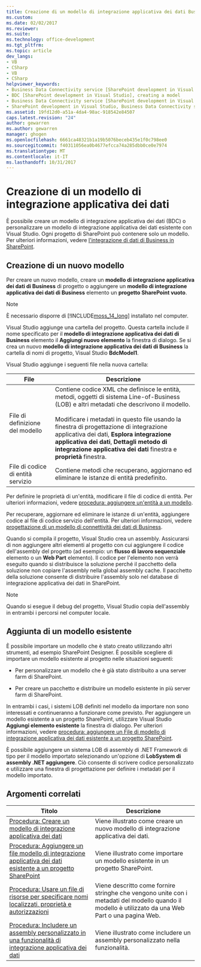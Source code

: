 ```yaml
---
title: Creazione di un modello di integrazione applicativa dei dati Business | Documenti Microsoft
ms.custom: 
ms.date: 02/02/2017
ms.reviewer: 
ms.suite: 
ms.technology: office-development
ms.tgt_pltfrm: 
ms.topic: article
dev_langs:
- VB
- CSharp
- VB
- CSharp
helpviewer_keywords:
- Business Data Connectivity service [SharePoint development in Visual Studio], model
- BDC [SharePoint development in Visual Studio], creating a model
- Business Data Connectivity service [SharePoint development in Visual Studio], creating a model
- SharePoint development in Visual Studio, Business Data Connectivity service
ms.assetid: 19fd12d0-a51a-4da4-98ac-918542e84507
caps.latest.revision: "24"
author: gewarren
ms.author: gewarren
manager: ghogen
ms.openlocfilehash: 6661ca48321b1a19b5076beceb435e1f0c798ee0
ms.sourcegitcommit: f40311056ea0b4677efcca74a285dbb0ce0e7974
ms.translationtype: MT
ms.contentlocale: it-IT
ms.lasthandoff: 10/31/2017
---
```

# <a name="creating-a-business-data-connectivity-model"></a>Creazione di un modello di integrazione applicativa dei dati
  È possibile creare un modello di integrazione applicativa dei dati (BDC) o personalizzare un modello di integrazione applicativa dei dati esistente con Visual Studio. Ogni progetto di SharePoint può contenere solo un modello. Per ulteriori informazioni, vedere [l'integrazione di dati di Business in SharePoint](../sharepoint/integrating-business-data-into-sharepoint.md).  
  
## <a name="creating-a-new-model"></a>Creazione di un nuovo modello  
 Per creare un nuovo modello, creare un **modello di integrazione applicativa dei dati di Business** di progetto o aggiungere un **modello di integrazione applicativa dei dati di Business** elemento un **progetto SharePoint vuoto**.  
  
> [!NOTE]  
>  È necessario disporre di [!INCLUDE[moss_14_long](../sharepoint/includes/moss-14-long-md.md)] installato nel computer.  
  
 Visual Studio aggiunge una cartella del progetto. Questa cartella include il nome specificato per il **modello di integrazione applicativa dei dati di Business** elemento il **Aggiungi nuovo elemento** la finestra di dialogo. Se si crea un nuovo **modello di integrazione applicativa dei dati di Business** la cartella di nomi di progetto, Visual Studio **BdcModel1**.  
  
 Visual Studio aggiunge i seguenti file nella nuova cartella:  
  
|File|Descrizione|  
|----------|-----------------|  
|File di definizione del modello|Contiene codice XML che definisce le entità, metodi, oggetti di sistema Line-of-Business (LOB) e altri metadati che descrivono il modello.<br /><br /> Modificare i metadati in questo file usando la finestra di progettazione di integrazione applicativa dei dati, **Esplora integrazione applicativa dei dati**, **Dettagli metodo di integrazione applicativa dei dati** finestra e **proprietà** finestra.|  
|File di codice di entità servizio|Contiene metodi che recuperano, aggiornano ed eliminare le istanze di entità predefinito.|  
  
 Per definire le proprietà di un'entità, modificare il file di codice di entità. Per ulteriori informazioni, vedere [procedura: aggiungere un'entità a un modello](../sharepoint/how-to-add-an-entity-to-a-model.md).  
  
 Per recuperare, aggiornare ed eliminare le istanze di un'entità, aggiungere codice al file di codice servizio dell'entità. Per ulteriori informazioni, vedere [progettazione di un modello di connettività dei dati di Business](../sharepoint/designing-a-business-data-connectivity-model.md).  
  
 Quando si compila il progetto, Visual Studio crea un assembly. Assicurarsi di non aggiungere altri elementi al progetto con cui aggiungere il codice dell'assembly del progetto (ad esempio: un **flusso di lavoro sequenziale** elemento o un **Web Part** elemento). Il codice per l'elemento non verrà eseguito quando si distribuisce la soluzione perché il pacchetto della soluzione non copiare l'assembly nella global assembly cache.  Il pacchetto della soluzione consente di distribuire l'assembly solo nel database di integrazione applicativa dei dati in SharePoint.  
  
> [!NOTE]  
>  Quando si esegue il debug del progetto, Visual Studio copia dell'assembly in entrambi i percorsi nel computer locale.  
  
## <a name="adding-an-existing-model"></a>Aggiunta di un modello esistente  
 È possibile importare un modello che è stato creato utilizzando altri strumenti, ad esempio SharePoint Designer. È possibile scegliere di importare un modello esistente al progetto nelle situazioni seguenti:  
  
-   Per personalizzare un modello che è già stato distribuito a una server farm di SharePoint.  
  
-   Per creare un pacchetto e distribuire un modello esistente in più server farm di SharePoint.  
  
 In entrambi i casi, i sistemi LOB definiti nel modello da importare non sono interessati e continueranno a funzionare come previsto. Per aggiungere un modello esistente a un progetto SharePoint, utilizzare Visual Studio **Aggiungi elemento esistente** la finestra di dialogo. Per ulteriori informazioni, vedere [procedura: aggiungere un File di modello di integrazione applicativa dei dati esistente a un progetto SharePoint](../sharepoint/how-to-add-an-existing-bdc-model-file-to-a-sharepoint-project.md).  
  
 È possibile aggiungere un sistema LOB di assembly di .NET Framework di tipo per il modello importato selezionando un'opzione di **LobSystem di assembly .NET aggiungere**. Ciò consente di scrivere codice personalizzato e utilizzare una finestra di progettazione per definire i metadati per il modello importato.  
  
## <a name="related-topics"></a>Argomenti correlati  
  
|Titolo|Descrizione|  
|-----------|-----------------|  
|[Procedura: Creare un modello di integrazione applicativa dei dati](../sharepoint/how-to-create-a-bdc-model.md)|Viene illustrato come creare un nuovo modello di integrazione applicativa dei dati.|  
|[Procedura: Aggiungere un file modello di integrazione applicativa dei dati esistente a un progetto SharePoint](../sharepoint/how-to-add-an-existing-bdc-model-file-to-a-sharepoint-project.md)|Viene illustrato come importare un modello esistente in un progetto SharePoint.|  
|[Procedura: Usare un file di risorse per specificare nomi localizzati, proprietà e autorizzazioni](../sharepoint/how-to-use-a-resource-file-to-specify-localized-names-properties-and-permissions.md)|Viene descritto come fornire stringhe che vengono unite con i metadati del modello quando il modello è utilizzato da una Web Part o una pagina Web.|  
|[Procedura: Includere un assembly personalizzato in una funzionalità di integrazione applicativa dei dati](../sharepoint/how-to-include-a-custom-assembly-in-a-bdc-feature.md)|Viene illustrato come includere un assembly personalizzato nella funzionalità.|  
  
  